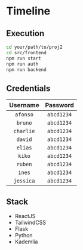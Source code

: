 # Timeline

## Execution

```sh
cd your/path/to/proj2
cd src/frontend
npm run start
npm run auth
npm run backend
```

## Credentials

| Username  |  Password  |
| :-------: | :--------: |
| `afonso`  | `abcd1234` |
|  `bruno`  | `abcd1234` |
| `charlie` | `abcd1234` |
|  `david`  | `abcd1234` |
|  `elias`  | `abcd1234` |
|  `kiko`   | `abcd1234` |
|  `ruben`  | `abcd1234` |
|  `ines`   | `abcd1234` |
| `jessica` | `abcd1234` |

## Stack

- ReactJS
- TailwindCSS
- Flask
- Python
- Kademlia
